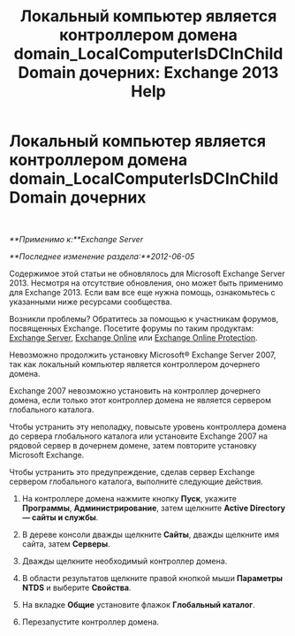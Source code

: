 ﻿---
title: 'Локальный компьютер является контроллером домена domain_LocalComputerIsDCInChildDomain дочерних: Exchange 2013 Help'
TOCTitle: Локальный компьютер является контроллером домена domain_LocalComputerIsDCInChildDomain дочерних
ms:assetid: 7db1dcc0-d953-41b8-b081-2a47a70950c4
ms:mtpsurl: https://technet.microsoft.com/ru-ru/library/ms.exch.setupreadiness.localcomputerisdcinchilddomain(v=EXCHG.150)
ms:contentKeyID: 50488503
ms.date: 05/22/2018
mtps_version: v=EXCHG.150
ms.translationtype: MT
---

# Локальный компьютер является контроллером домена domain\_LocalComputerIsDCInChildDomain дочерних

 

_**Применимо к:**Exchange Server_

_**Последнее изменение раздела:**2012-06-05_

Содержимое этой статьи не обновлялось для Microsoft Exchange Server 2013. Несмотря на отсутствие обновления, оно может быть применимо для Exchange 2013. Если вам все еще нужна помощь, ознакомьтесь с указанными ниже ресурсами сообщества.

Возникли проблемы? Обратитесь за помощью к участникам форумов, посвященных Exchange. Посетите форумы по таким продуктам: [Exchange Server](https://go.microsoft.com/fwlink/p/?linkid=60612), [Exchange Online](https://go.microsoft.com/fwlink/p/?linkid=267542) или [Exchange Online Protection](https://go.microsoft.com/fwlink/p/?linkid=285351).

Невозможно продолжить установку Microsoft® Exchange Server 2007, так как локальный компьютер является контроллером дочернего домена.

Exchange 2007 невозможно установить на контроллер дочернего домена, если только этот контроллер домена не является сервером глобального каталога.

Чтобы устранить эту неполадку, повысьте уровень контроллера домена до сервера глобального каталога или установите Exchange 2007 на рядовой сервер в дочернем домене, затем повторите установку Microsoft Exchange.

Чтобы устранить это предупреждение, сделав сервер Exchange сервером глобального каталога, выполните следующие действия.

1.  На контроллере домена нажмите кнопку **Пуск**, укажите **Программы**, **Администрирование**, затем щелкните **Active Directory — сайты и службы**.

2.  В дереве консоли дважды щелкните **Сайты**, дважды щелкните имя сайта, затем **Серверы**.

3.  Дважды щелкните необходимый контроллер домена.

4.  В области результатов щелкните правой кнопкой мыши **Параметры NTDS** и выберите **Свойства**.

5.  На вкладке **Общие** установите флажок **Глобальный каталог**.

6.  Перезапустите контроллер домена.

